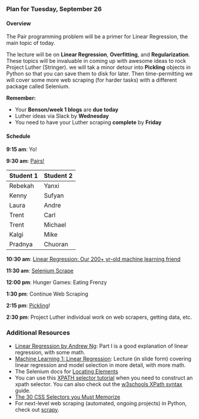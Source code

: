 ### Plan for Tuesday, September 26

#### Overview

The Pair programming problem will be a primer for Linear Regression, the main topic of today.

The lecture will be on **Linear Regression**, **Overfitting**, and **Regularization**.  These topics will be invaluable in coming up with awesome ideas to rock Project Luther (Stringer).  we will tak a minor detour into **Pickling** objects in Python so that you can save them to disk for later.  Then time-permitting we will cover some more web scraping (for harder tasks) with a different package called Selenium.

**Remember:**
* Your **Benson/week 1 blogs** are **due today**
* Luther ideas via Slack by **Wednesday**
* You need to have your Luther scraping **complete** by **Friday**

#### Schedule

**9:15 am**: Yo!

**9:30 am**: [Pairs!](pair_linear.md)

| Student 1 | Student 2 |
|---|---|
| Rebekah | Yanxi |
| Kenny | Sufyan |
| Laura | Andre |
| Trent | Carl |
| Trent | Michael |
| Kalgi | Mike |
| Pradnya | Chuoran |

**10:30 am**: [Linear Regression: Our 200+ yr-old machine learning friend](Linear_Regression.pdf)

**11:30 am**: [Selenium Scrape](web_scraping_selenium.ipynb)

**12:00 pm**: Hunger Games: Eating Frenzy

**1:30 pm**: Continue Web Scraping

**2:15 pm**: [Pickling](Pickling_Python_Objects.ipynb)!

**2:30 pm**: Project Luther individual work on web scrapers, getting data, etc.


### Additional Resources
 * [Linear Regression by Andrew Ng](http://cs229.stanford.edu/notes/cs229-notes1.pdf): Part I is a good explanation of linear regression, with some math.
 * [Machine Learning 1: Linear Regression](http://www.ismll.uni-hildesheim.de/lehre/ml-07w/skript/ml-2up-01-linearregression.pdf): Lecture (in slide form) covering linear regression and model selection in more detail, with more math.
 * The Selenium docs for [Locating Elements](http://selenium-python.readthedocs.org/locating-elements.html)
 * You can use this [XPATH selector tutorial](http://zvon.org/comp/r/tut-XPath_1.html) when you need to construct an xpath selector. You can also check out the [w3schools XPath syntax](http://www.w3schools.com/xpath/xpath_syntax.asp) guide.
 * [The 30 CSS Selectors you Must Memorize](http://code.tutsplus.com/tutorials/the-30-css-selectors-you-must-memorize--net-16048)
 * For next-level web scraping (automated, ongoing projects) in Python, check out [scrapy](http://scrapy.org/).
